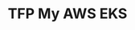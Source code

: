 ---
layout: default
title: TFP My AWS EKS
nav_order: 1
parent: Projects
permalink: /my-documentation/projects/tfp-my-aws-eks/
---